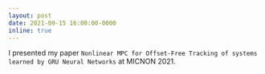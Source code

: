 ```yaml
---
layout: post
date: 2021-09-15 16:00:00-0000
inline: true
---
```


I presented my paper `Nonlinear MPC for Offset-Free Tracking of systems learned by GRU Neural Networks` at MICNON 2021. 

